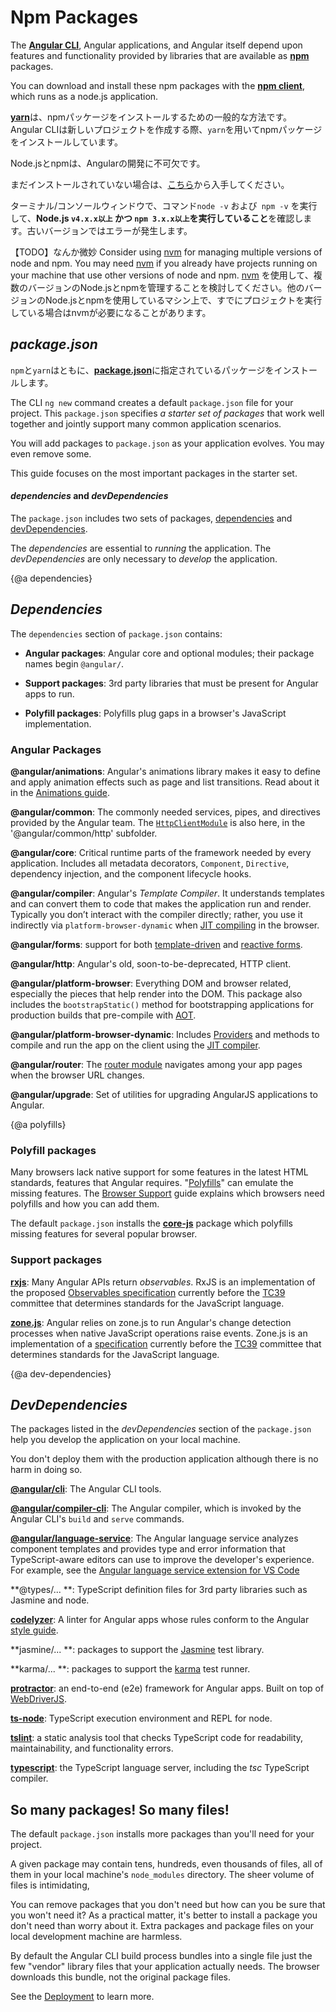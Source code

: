 # Npm Packages

 The [**Angular CLI**](https://cli.angular.io/), Angular applications, and Angular itself depend upon features and functionality provided by libraries that are available as [**npm**](https://docs.npmjs.com/) packages.

You can download and install these npm packages with the [**npm client**](https://docs.npmjs.com/cli/install), which runs as a node.js application.

[**yarn**](https://yarnpkg.com/en/)は、npmパッケージをインストールするための一般的な方法です。
Angular CLIは新しいプロジェクトを作成する際、`yarn`を用いてnpmパッケージをインストールしています。

<div class="l-sub-section">

Node.jsとnpmは、Angularの開発に不可欠です。

まだインストールされていない場合は、[こちら](https://docs.npmjs.com/getting-started/installing-node "Node.jsのインストールと npmのアップデート")から入手してください。

ターミナル/コンソールウィンドウで、コマンド`node -v` および` npm -v` を実行して、**Node.js `v4.x.x以上` かつ `npm 3.x.x以上`を実行していること**を確認します。古いバージョンではエラーが発生します。

【TODO】なんか微妙
Consider using [nvm](https://github.com/creationix/nvm) for managing multiple
versions of node and npm. You may need [nvm](https://github.com/creationix/nvm) if
you already have projects running on your machine that use other versions of node and npm.
[nvm](https://github.com/creationix/nvm) を使用して、複数のバージョンのNode.jsとnpmを管理することを検討してください。他のバージョンのNode.jsとnpmを使用しているマシン上で、すでにプロジェクトを実行している場合はnvmが必要になることがあります。

</div>

## _package.json_

`npm`と`yarn`はともに、[**package.json**](https://docs.npmjs.com/files/package.json)に指定されているパッケージをインストールします。

The CLI `ng new` command creates a default `package.json` file for your project.
This `package.json` specifies _a starter set of packages_ that work well together and 
jointly support many common application scenarios.

You will add packages to `package.json` as your application evolves.
You may even remove some.

This guide focuses on the most important packages in the starter set.

#### *dependencies* and *devDependencies*

The `package.json` includes two sets of packages,
[dependencies](guide/npm-packages#dependencies) and [devDependencies](guide/npm-packages#dev-dependencies).

The *dependencies* are essential to *running* the application.
The *devDependencies* are only necessary to *develop* the application.

{@a dependencies}

## *Dependencies*
The `dependencies` section of `package.json` contains:

* **Angular packages**: Angular core and optional modules; their package names begin `@angular/`.

* **Support packages**: 3rd party libraries that must be present for Angular apps to run.

* **Polyfill packages**: Polyfills plug gaps in a browser's JavaScript implementation.

### Angular Packages

**@angular/animations**: Angular's animations library makes it easy to define and apply animation effects such as page and list transitions.
Read about it in the [Animations guide](guide/animations).

**@angular/common**: The commonly needed services, pipes, and directives provided by the Angular team.
The [`HttpClientModule`](guide/http) is also here, in the '@angular/common/http' subfolder.

**@angular/core**: Critical runtime parts of the framework needed by every application.
Includes all metadata decorators, `Component`, `Directive`,  dependency injection, and the component lifecycle hooks.

**@angular/compiler**: Angular's *Template Compiler*.
It understands templates and can convert them to code that makes the application run and render.
Typically you don’t interact with the compiler directly; rather, you use it indirectly via `platform-browser-dynamic` when [JIT compiling](guide/aot-compiler) in the browser.

**@angular/forms**: support for both [template-driven](guide/forms) and [reactive forms](guide/reactive-forms).

**@angular/http**: Angular's old, soon-to-be-deprecated, HTTP client.

**@angular/platform-browser**: Everything DOM and browser related, especially
the pieces that help render into the DOM.
This package also includes the `bootstrapStatic()` method
for bootstrapping applications for production builds that pre-compile with [AOT](guide/aot-compiler).

**@angular/platform-browser-dynamic**: Includes [Providers](api/core/Provider)
and methods to compile and run the app on the client 
using the [JIT compiler](guide/aot-compiler).

**@angular/router**: The [router module](/guide/router) navigates among your app pages when the browser URL changes.

**@angular/upgrade**: Set of utilities for upgrading AngularJS applications to Angular.

{@a polyfills}

### Polyfill packages

Many browsers lack native support for some features in the latest HTML standards,
features that Angular requires.
"[Polyfills](https://en.wikipedia.org/wiki/Polyfill)" can emulate the missing features.
The [Browser Support](guide/browser-support) guide explains which browsers need polyfills and 
how you can add them.

The default `package.json` installs the **[core-js](https://github.com/zloirock/core-js)** package
which polyfills missing features for several popular browser.

### Support packages

**[rxjs](https://github.com/benlesh/RxJS)**: Many Angular APIs return _observables_. RxJS is an implementation of the proposed [Observables specification](https://github.com/zenparsing/es-observable) currently before the
[TC39](http://www.ecma-international.org/memento/TC39.htm) committee that determines standards for the JavaScript language.


**[zone.js](https://github.com/angular/zone.js)**: Angular relies on zone.js to run Angular's change detection processes when native JavaScript operations raise events.  Zone.js is an implementation of a [specification](https://gist.github.com/mhevery/63fdcdf7c65886051d55) currently before the
[TC39](http://www.ecma-international.org/memento/TC39.htm) committee that determines standards for the JavaScript language.


{@a dev-dependencies}

## *DevDependencies*

The packages listed in the *devDependencies* section of the `package.json` help you develop the application on your local machine.

You don't deploy them with the production application although there is no harm in doing so.

**[@angular/cli](https://github.com/angular/angular-cli/)**: The Angular CLI tools.


**[@angular/compiler-cli](https://github.com/angular/angular/blob/master/packages/compiler-cli/README.md)**: The Angular compiler, which is invoked by the Angular CLI's `build` and `serve` commands.


**[@angular/language-service](https://github.com/angular/angular-cli/)**: The Angular language service analyzes component templates and provides type and error information that TypeScript-aware editors can use to improve the developer's experience.
For example, see the [Angular language service extension for VS Code](https://marketplace.visualstudio.com/items?itemName=Angular.ng-template)


**@types/... **: TypeScript definition files for 3rd party libraries such as Jasmine and node.


**[codelyzer](https://www.npmjs.com/package/codelyzer)**: A linter for Angular apps whose rules conform to the Angular [style guide](guide/styleguide).


**jasmine/... **: packages to support the [Jasmine](https://jasmine.github.io/) test library.


**karma/... **: packages to support the [karma](https://www.npmjs.com/package/karma) test runner.


**[protractor](https://www.npmjs.com/package/protractor)**: an end-to-end (e2e) framework for Angular apps. 
Built on top of [WebDriverJS](https://github.com/SeleniumHQ/selenium/wiki/WebDriverJs).


**[ts-node](https://www.npmjs.com/package/ts-node)**: TypeScript execution environment and REPL for node.


**[tslint](https://www.npmjs.com/package/tslint)**: a static analysis tool that checks TypeScript code for readability, maintainability, and functionality errors.


**[typescript](https://www.npmjs.com/package/typescript)**:
the TypeScript language server, including the *tsc* TypeScript compiler.


## So many packages! So many files!

The default `package.json` installs more packages than you'll need for your project.

A given package may contain tens, hundreds, even thousands of files,
all of them in your local machine's `node_modules` directory.
The sheer volume of files is intimidating, 

You can remove packages that you don't need but how can you be sure that you won't need it?
As a practical matter, it's better to install a package you don't need than worry about it.
Extra packages and package files on your local development machine are harmless.

By default the Angular CLI build process bundles into a single file just the few "vendor" library files that your application actually needs.
The browser downloads this bundle, not the original package files.

See the [Deployment](guide/deployment) to learn more.
